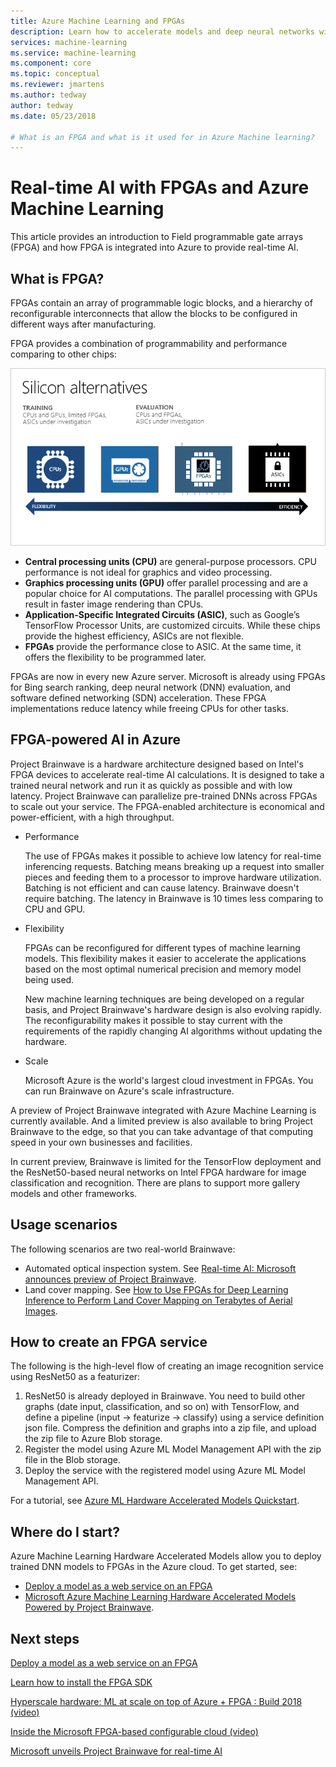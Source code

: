 ```yaml
---
title: Azure Machine Learning and FPGAs
description: Learn how to accelerate models and deep neural networks with FPGAs. 
services: machine-learning
ms.service: machine-learning
ms.component: core
ms.topic: conceptual
ms.reviewer: jmartens
ms.author: tedway
author: tedway
ms.date: 05/23/2018

# What is an FPGA and what is it used for in Azure Machine learning?
---
```


# Real-time AI with FPGAs and Azure Machine Learning

This article provides an introduction to Field programmable gate arrays (FPGA) and how FPGA is integrated into Azure to provide real-time AI.

## What is FPGA?

FPGAs contain an array of programmable logic blocks, and a hierarchy of reconfigurable interconnects that allow the blocks to be configured in different ways after manufacturing.

FPGA provides a combination of programmability and performance comparing to other chips:

![Azure Machine Learning FPGA comparison](./media/concept-accelerate-with-fpgas/azure-machine-learning-fpga-comparison.png)

- **Central processing units (CPU)** are general-purpose processors. CPU performance is not ideal for graphics and video processing.
- **Graphics processing units (GPU)** offer parallel processing and are a popular choice for AI computations. The parallel processing with GPUs result in faster image rendering than CPUs.
- **Application-Specific Integrated Circuits (ASIC)**, such as Google’s TensorFlow Processor Units, are customized circuits. While these chips provide the highest efficiency, ASICs are not flexible.
- **FPGAs** provide the performance close to ASIC. At the same time, it offers the flexibility to be programmed later.

FPGAs are now in every new Azure server. Microsoft is already using FPGAs for Bing search ranking, deep neural network (DNN) evaluation, and software defined networking (SDN) acceleration. These FPGA implementations reduce latency while freeing CPUs for other tasks.

## FPGA-powered AI in Azure

Project Brainwave is a hardware architecture designed based on Intel's FPGA devices to accelerate real-time AI calculations. It is designed to take a trained neural network and run it as quickly as possible and with low latency. Project Brainwave can parallelize pre-trained DNNs across FPGAs to scale out your service. The FPGA-enabled architecture is economical and power-efficient, with a high throughput.

- Performance

    The use of FPGAs makes it possible to achieve low latency for real-time inferencing requests. Batching means breaking up a request into smaller pieces and feeding them to a processor to improve hardware utilization. Batching is not efficient and can cause latency. Brainwave doesn't require batching. The latency in Brainwave is 10 times less comparing to CPU and GPU.

- Flexibility

    FPGAs can be reconfigured for different types of machine learning models. This flexibility makes it easier to accelerate the applications based on the most optimal numerical precision and memory model being used.

    New machine learning techniques are being developed on a regular basis, and Project Brainwave's hardware design is also evolving rapidly. The reconfigurability makes it possible to stay current with the requirements of the rapidly changing AI algorithms without updating the hardware.

- Scale

    Microsoft Azure is the world's largest cloud investment in FPGAs. You can run Brainwave on Azure's scale infrastructure.

A preview of Project Brainwave integrated with Azure Machine Learning is currently available. And a limited preview is also available to bring Project Brainwave to the edge, so that you can take advantage of that computing speed in your own businesses and facilities.

In current preview, Brainwave is limited for the TensorFlow deployment and the ResNet50-based neural networks on Intel FPGA hardware for image classification and recognition. There are plans to support more gallery models and other frameworks.

## Usage scenarios

The following scenarios are two real-world Brainwave:

- Automated optical inspection system. See [Real-time AI: Microsoft announces preview of Project Brainwave](https://blogs.microsoft.com/ai/build-2018-project-brainwave/).
- Land cover mapping. See [How to Use FPGAs for Deep Learning Inference to Perform Land Cover Mapping on Terabytes of Aerial Images](https://blogs.technet.microsoft.com/machinelearning/2018/05/29/how-to-use-fpgas-for-deep-learning-inference-to-perform-land-cover-mapping-on-terabytes-of-aerial-images/).

## How to create an FPGA service

The following is the high-level flow of creating an image recognition service using ResNet50 as a featurizer:

1. ResNet50 is already deployed in Brainwave. You need to build other graphs (date input, classification, and so on) with TensorFlow, and define a pipeline (input -> featurize -> classify) using a service definition json file. Compress the definition and graphs into a zip file, and upload the zip file to Azure Blob storage.
2. Register the model using Azure ML Model Management API with the zip file in the Blob storage.
3. Deploy the service with the registered model using Azure ML Model Management API.

For a tutorial, see [Azure ML Hardware Accelerated Models Quickstart](https://github.com/Azure/aml-real-time-ai/blob/master/notebooks/resnet50/00_QuickStart.ipynb).

## Where do I start?

Azure Machine Learning Hardware Accelerated Models allow you to deploy trained DNN models to FPGAs in the Azure cloud. To get started, see:

- [Deploy a model as a web service on an FPGA](how-to-deploy-fpga-web-service.md)
- [Microsoft Azure Machine Learning Hardware Accelerated Models Powered by Project Brainwave](https://github.com/azure/aml-real-time-ai).

## Next steps

[Deploy a model as a web service on an FPGA](how-to-deploy-fpga-web-service.md)

[Learn how to install the FPGA SDK](reference-fpga-package-overview.md)

[Hyperscale hardware: ML at scale on top of Azure + FPGA : Build 2018 (video)](https://www.youtube.com/watch?v=BMgQAHIx2eY)

[Inside the Microsoft FPGA-based configurable cloud (video)](https://channel9.msdn.com/Events/Build/2017/B8063)

[Microsoft unveils Project Brainwave for real-time AI](https://www.microsoft.com/research/blog/microsoft-unveils-project-brainwave/)